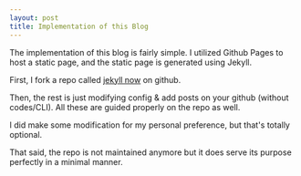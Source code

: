 ```yaml
---
layout: post
title: Implementation of this Blog
---
```


The implementation of this blog is fairly simple. I utilized Github Pages to host a static page, and the static page is generated using Jekyll.  
  
First, I fork a repo called [jekyll now](https://github.com/barryclark/jekyll-now) on github.  
  
Then, the rest is just modifying config & add posts on your github (without codes/CLI). All these are guided properly on the repo as well.  
  
I did make some modification for my personal preference, but that's totally optional.  
  
That said, the repo is not maintained anymore but it does serve its purpose perfectly in a minimal manner.
